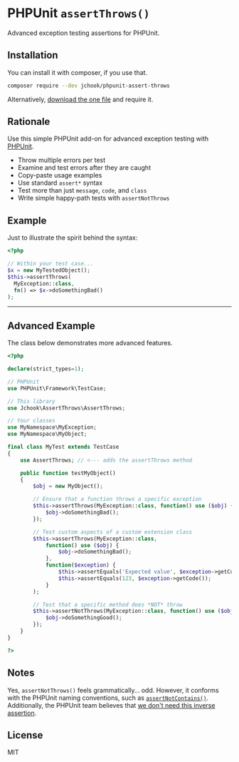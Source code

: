 PHPUnit `assertThrows()`
========================

Advanced exception testing assertions for PHPUnit.


Installation
------------

You can install it with composer, if you use that.

```sh
composer require --dev jchook/phpunit-assert-throws
```

Alternatively, [download the one file](https://raw.githubusercontent.com/jchook/phpunit-assert-throws/master/src/AssertThrows.php) and require it.


Rationale
---------

Use this simple PHPUnit add-on for advanced exception testing with [PHPUnit](https://docs.phpunit.de/en/10.4/writing-tests-for-phpunit.html#expecting-exceptions).

- Throw multiple errors per test
- Examine and test errors after they are caught
- Copy-paste usage examples
- Use standard `assert*` syntax
- Test more than just `message`, `code`, and `class`
- Write simple happy-path tests with `assertNotThrows`


Example
-------

Just to illustrate the spirit behind the syntax:

```php
<?php

// Within your test case...
$x = new MyTestedObject();
$this->assertThrows(
  MyException::class,
  fn() => $x->doSomethingBad()
);
```

---


Advanced Example
----------------

The class below demonstrates more advanced features.

```php
<?php

declare(strict_types=1);

// PHPUnit
use PHPUnit\Framework\TestCase;

// This library
use Jchook\AssertThrows\AssertThrows;

// Your classes
use MyNamespace\MyException;
use MyNamespace\MyObject;

final class MyTest extends TestCase
{
	use AssertThrows; // <--- adds the assertThrows method

	public function testMyObject()
	{
		$obj = new MyObject();

		// Ensure that a function throws a specific exception
		$this->assertThrows(MyException::class, function() use ($obj) {
			$obj->doSomethingBad();
		});

		// Test custom aspects of a custom extension class
		$this->assertThrows(MyException::class,
			function() use ($obj) {
				$obj->doSomethingBad();
			},
			function($exception) {
				$this->assertEquals('Expected value', $exception->getCustomThing());
				$this->assertEquals(123, $exception->getCode());
			}
		);

		// Test that a specific method does *NOT* throw
		$this->assertNotThrows(MyException::class, function() use ($obj) {
			$obj->doSomethingGood();
		});
	}
}

?>
```

## Notes

Yes, `assertNotThrows()` feels grammatically… odd. However, it conforms with the PHPUnit naming conventions, such as [`assertNotContains()`](https://phpunit.de/manual/current/en/appendixes.assertions.html#appendixes.assertions.assertContains). Additionally, the PHPUnit team believes that [we don't need this inverse assertion](https://github.com/sebastianbergmann/phpunit-documentation/issues/171).


## License

MIT
